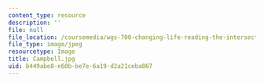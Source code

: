 ```yaml
---
content_type: resource
description: ''
file: null
file_location: /coursemedia/wgs-700-changing-life-reading-the-intersections-of-gender-race-biology-and-literature-spring-2017/b449abe8e60bbe7e6a19d2a21ceba867_Campbell.jpg
file_type: image/jpeg
resourcetype: Image
title: Campbell.jpg
uid: b449abe8-e60b-be7e-6a19-d2a21ceba867
---
```

